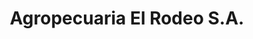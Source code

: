 ---
title: "Agropecuaria El Rodeo S.A."
url: /david/agropecuaria-el-rodeo-s-a/
shop: Landwirtschaftlich
---